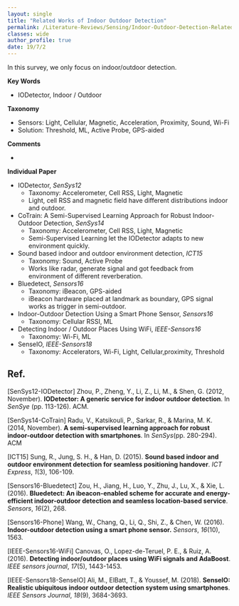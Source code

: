 ```yaml
---
layout: single
title: "Related Works of Indoor Outdoor Detection"
permalink: /Literature-Reviews/Sensing/Indoor-Outdoor-Detection-Related-Works/
classes: wide
author_profile: true
date: 19/7/2
---
```


In this survey, we only focus on indoor/outdoor detection.

**Key Words**

* IODetector, Indoor / Outdoor

**Taxonomy**

* Sensors: Light, Cellular, Magnetic, Acceleration, Proximity, Sound, Wi-Fi
* Solution: Threshold, ML, Active Probe, GPS-aided

**Comments**

* 

**Individual  Paper**

* IODetector, *SenSys12*
  - Taxonomy: Accelerometer, Cell RSS, Light, Magnetic
  - Light, cell RSS and magnetic field have different distributions indoor and outdoor.
* CoTrain: A Semi-Supervised Learning Approach for Robust Indoor-Outdoor Detection, *SenSys14*
  - Taxonomy: Accelerometer, Cell RSS, Light, Magnetic
  - Semi-Supervised Learning let the IODetector adapts to new environment quickly.
* Sound based indoor and outdoor environment detection, *ICT15*
  * Taxonomy: Sound, Active Probe
  * Works like radar, generate signal and got feedback from environment of different  reverberation.
* Bluedetect, *Sensors16*
  * Taxonomy: iBeacon, GPS-aided
  * iBeacon hardware placed at landmark as boundary, GPS signal works as trigger in semi-outdoor.
* Indoor-Outdoor Detection Using a Smart Phone Sensor, *Sensors16*
  * Taxonomy: Cellular RSSI, ML
* Detecting Indoor / Outdoor Places Using WiFi, *IEEE-Sensors16*
  * Taxonomy: Wi-Fi, ML
* SenseIO, *IEEE-Sensors18*
  * Taxonomy: Accelerators, Wi-Fi, Light, Cellular,proximity, Threshold







##  Ref.

[SenSys12-IODetector] Zhou, P., Zheng, Y., Li, Z., Li, M., & Shen, G. (2012, November). **IODetector: A generic service for indoor outdoor detection**. In *SenSye* (pp. 113-126). ACM.

[SenSys14-CoTrain] Radu, V., Katsikouli, P., Sarkar, R., & Marina, M. K. (2014, November). **A semi-supervised learning approach for robust indoor-outdoor detection with smartphones**. In *SenSys*(pp. 280-294). ACM

[ICT15] Sung, R., Jung, S. H., & Han, D. (2015). **Sound based indoor and outdoor environment detection for seamless positioning handover**. *ICT Express*, *1*(3), 106-109.

[Sensors16-Bluedetect] Zou, H., Jiang, H., Luo, Y., Zhu, J., Lu, X., & Xie, L. (2016). **Bluedetect: An ibeacon-enabled scheme for accurate and energy-efficient indoor-outdoor detection and seamless location-based service**. *Sensors*, *16*(2), 268.

[Sensors16-Phone] Wang, W., Chang, Q., Li, Q., Shi, Z., & Chen, W. (2016). **Indoor-outdoor detection using a smart phone sensor.** *Sensors*, *16*(10), 1563.

[IEEE-Sensors16-WiFi] Canovas, O., Lopez-de-Teruel, P. E., & Ruiz, A. (2016). **Detecting indoor/outdoor places using WiFi signals and AdaBoost**. *IEEE sensors journal*, *17*(5), 1443-1453.

[IEEE-Sensors18-SenseIO] Ali, M., ElBatt, T., & Youssef, M. (2018). **SenseIO: Realistic ubiquitous indoor outdoor detection system using smartphones**. *IEEE Sensors Journal*, *18*(9), 3684-3693.